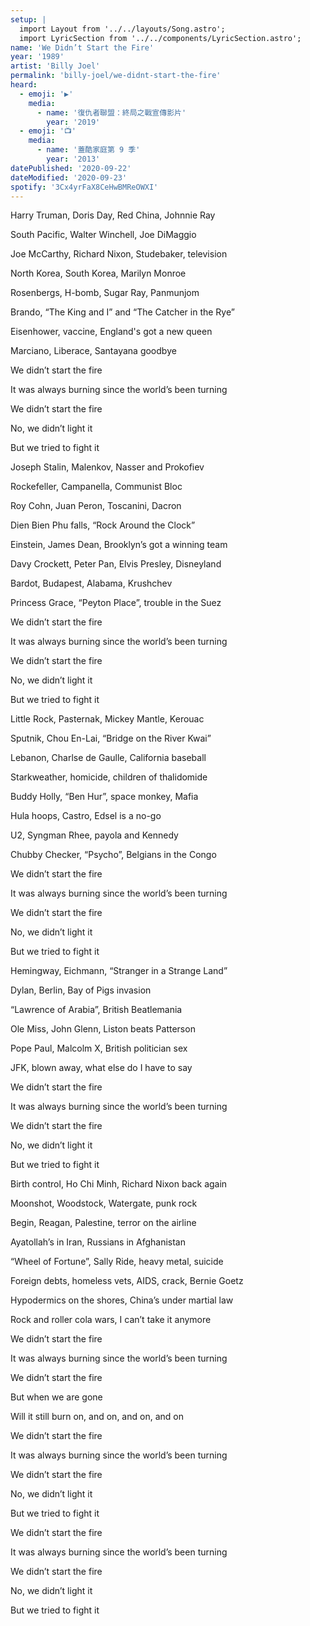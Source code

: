 ```yaml
---
setup: |
  import Layout from '../../layouts/Song.astro';
  import LyricSection from '../../components/LyricSection.astro';
name: 'We Didn’t Start the Fire'
year: '1989'
artist: 'Billy Joel'
permalink: 'billy-joel/we-didnt-start-the-fire'
heard:
  - emoji: '▶️'
    media:
      - name: '復仇者聯盟：終局之戰宣傳影片'
        year: '2019'
  - emoji: '📺'
    media:
      - name: '蓋酷家庭第 9 季'
        year: '2013'
datePublished: '2020-09-22'
dateModified: '2020-09-23'
spotify: '3Cx4yrFaX8CeHwBMReOWXI'
---
```


<LyricSection>

Harry Truman, Doris Day, Red China, Johnnie Ray

South Pacific, Walter Winchell, Joe DiMaggio

Joe McCarthy, Richard Nixon, Studebaker, television

North Korea, South Korea, Marilyn Monroe

Rosenbergs, H-bomb, Sugar Ray, Panmunjom

Brando, &ldquo;The King and I&rdquo; and &ldquo;The Catcher in the Rye&rdquo;

Eisenhower, vaccine, England's got a new queen

Marciano, Liberace, Santayana goodbye

</LyricSection>

<LyricSection>

We didn&rsquo;t start the fire

It was always burning since the world&rsquo;s been turning

We didn&rsquo;t start the fire

No, we didn&rsquo;t light it

But we tried to fight it

</LyricSection>

<LyricSection>

Joseph Stalin, Malenkov, Nasser and Prokofiev

Rockefeller, Campanella, Communist Bloc

Roy Cohn, Juan Peron, Toscanini, Dacron

Dien Bien Phu falls, &ldquo;Rock Around the Clock&rdquo;

Einstein, James Dean, Brooklyn&rsquo;s got a winning team

Davy Crockett, Peter Pan, Elvis Presley, Disneyland

Bardot, Budapest, Alabama, Krushchev

Princess Grace, &ldquo;Peyton Place&rdquo;, trouble in the Suez

</LyricSection>

<LyricSection>

We didn&rsquo;t start the fire

It was always burning since the world&rsquo;s been turning

We didn&rsquo;t start the fire

No, we didn&rsquo;t light it

But we tried to fight it

</LyricSection>

<LyricSection>

Little Rock, Pasternak, Mickey Mantle, Kerouac

Sputnik, Chou En-Lai, &ldquo;Bridge on the River Kwai&rdquo;

Lebanon, Charlse de Gaulle, California baseball

Starkweather, homicide, children of thalidomide

Buddy Holly, &ldquo;Ben Hur&rdquo;, space monkey, Mafia

Hula hoops, Castro, Edsel is a no-go

U2, Syngman Rhee, payola and Kennedy

Chubby Checker, &ldquo;Psycho&rdquo;, Belgians in the Congo

</LyricSection>

<LyricSection>

We didn&rsquo;t start the fire

It was always burning since the world&rsquo;s been turning

We didn&rsquo;t start the fire

No, we didn&rsquo;t light it

But we tried to fight it

</LyricSection>

<LyricSection>

Hemingway, Eichmann, &ldquo;Stranger in a Strange Land&rdquo;

Dylan, Berlin, Bay of Pigs invasion

&ldquo;Lawrence of Arabia&rdquo;, British Beatlemania

Ole Miss, John Glenn, Liston beats Patterson

Pope Paul, Malcolm X, British politician sex

JFK, blown away, what else do I have to say

</LyricSection>

<LyricSection>

We didn&rsquo;t start the fire

It was always burning since the world&rsquo;s been turning

We didn&rsquo;t start the fire

No, we didn&rsquo;t light it

But we tried to fight it

</LyricSection>

<LyricSection>

Birth control, Ho Chi Minh, Richard Nixon back again

Moonshot, Woodstock, Watergate, punk rock

Begin, Reagan, Palestine, terror on the airline

Ayatollah&rsquo;s in Iran, Russians in Afghanistan

&ldquo;Wheel of Fortune&rdquo;, Sally Ride, heavy metal, suicide

Foreign debts, homeless vets, AIDS, crack, Bernie Goetz

Hypodermics on the shores, China&rsquo;s under martial law

Rock and roller cola wars, I can&rsquo;t take it anymore

</LyricSection>

<LyricSection>

We didn&rsquo;t start the fire

It was always burning since the world&rsquo;s been turning

We didn&rsquo;t start the fire

But when we are gone

Will it still burn on, and on, and on, and on

</LyricSection>

<LyricSection>

We didn&rsquo;t start the fire

It was always burning since the world&rsquo;s been turning

We didn&rsquo;t start the fire

No, we didn&rsquo;t light it

But we tried to fight it

We didn&rsquo;t start the fire

It was always burning since the world&rsquo;s been turning

We didn&rsquo;t start the fire

No, we didn&rsquo;t light it

But we tried to fight it

</LyricSection>
